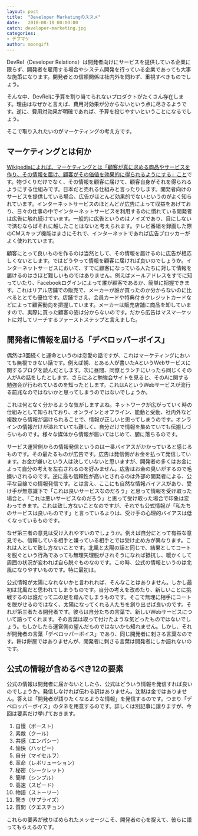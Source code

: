 ```yaml
---
layout: post
title:  "Developer Marketingのススメ"
date:   2018-08-18 00:00:00
catch: developer-marketing.jpg
categories:
- デブマケ
author: moongift
---
```


DevRel（Developer Relations）は開発者向けにサービスを提供している企業に限らず、開発者を雇用する場合やシステム開発を行っている企業であっても大事な施策になります。開発者との信頼関係は社内外を問わず、重視すべきものでしょう。

そんな中、DevRelに予算を割り当てられないプロダクトがたくさん存在します。理由はなぜかと言えば、費用対効果が分からないという点に尽きるようです。逆に、費用対効果が明確であれば、予算を投じやすいということになるでしょう。

そこで取り入れたいのがマーケティングの考え方です。

## マーケティングとは何か

[Wikipediaによれば、マーケティングとは「顧客が真に求める商品やサービスを作り、その情報を届け、顧客がその価値を効果的に得られるようにする」こと](https://ja.wikipedia.org/wiki/マーケティング)です。物づくりだけでなく、その情報を顧客に届けて、顧客自身がそれを得られるようにする仕組みです。日本だと売れる仕組みと言ったりします。開発者向けのサービスを提供している場合、広告がほとんど効果的でないというのがよく知られています。インターネットサービスのほとんどが広告によって収益をあげており、日々の仕事の中でインターネットサービスを利用するのに慣れている開発者は広告に触れ続けています。一般的に広告というのはノイズであり、目にしないで済むならばそれに越したことはないと考えられます。テレビ番組を録画した際のCMスキップ機能はまさにそれで、インターネットであれば広告ブロッカーがよく使われています。

顧客にとって良いものを作るのは当然として、その情報を届けるのに広告が相応しくないとします。ではどうやって情報を顧客に届ければ良いのでしょうか。インターネットサービスにおいて、すでに顧客になっている人たちに対して情報を届けるのはさほど難しいものではありません。例えばメールアドレスをすでに知っていたり、Facebookログインによって誰が顧客であるか、簡単に把握できます。これはリアル店舗での販売で、メーカーが誰が買ったのか分からないのに比べるととても優位です。店舗でさえ、会員カードや特典付きクレジットカードなどによって顧客動向を把握しています。メーカーは販売店舗に商品を卸していますので、実際に買った顧客の姿は分からないのです。だから広告はマスマーケットに対してリーチするファーストステップと言えました。

## 開発者に情報を届ける「デベロッパーボイス」

偶然は3回続くと運命というのは恋愛の話ですが、これはマーケティングにおいても無視できない話です。例えば朝、とある人が書いたAというWebサービスに関するブログを読んだとします。次に昼間、同僚とランチにいったら同じくその人がAの話をしたとします。さらにふと勉強会サイトを見ると、そのAに関する勉強会が行われているのを知ったとします。これはAというWebサービスが流行る前兆なのではないかと思ってしまうのではないでしょうか。

これは何となく分かるような気がしますよね。ネットワークが広がっていく時の仕組みとして知られており、オンラインとオフライン、能動と受動、社内外など複数から情報が届けられることで、情報が正しいと思ってしまうのです。オンラインの情報だけが溢れていても難しく、自分だけで情報を集めていても伝搬しづらいものです。様々な媒体から情報が届いてはじめて、腑に落ちるのです。

サービス運営側からの情報発信というのは一番バイアスがかかっていると感じるものです。その最たるものが広告です。広告は発信側がお金を払って発信しています。お金が嫌いという人は決していないと思いますが、開発者の多くはお金によって自分の考えを左右されるのを好みません。広告はお金の臭いがするので毛嫌いされるのです。逆に最も信頼性が高いとされるのは外部の開発者による、公平な目線での情報発信です。とは言え、ここにも自然な情報バイアスがあり、受け手が無意識下で「これは良いサービスなのだろう」と思って情報を受け取った場合と、「これは悪いサービスなのだろう」と思って受け取った場合で印象は変わってきます。これは致し方ないことなのですが、それでも公式情報が「私たちのサービスは良いものです」と言っているよりは、受け手の心理的バイアスは低くなっているものです。

なぜ第三者の意見は受け入れやすいのでしょうか。例えば自分にとって有益な意見でも、信頼している相手と嫌っている相手とでは受け止め方が異なります。これは人として致し方ないことです。北風と太陽の話と同じで、結果としてコートを脱ぐという行為であっても無理矢理脱がされそうになれば抵抗し、暖かくして周囲の状況が変われば自ら脱ぐものなのです。この時、公式の情報というのは北風になりやすいものです。特に最初は。

公式情報が太陽になれないかと言われれば、そんなことはありません。しかし最初は北風だと思われてしまうものです。自分の考えを改めたり、新しいことに挑戦するのは誰だって二の足を踏んでしまうものです。そこで無理に相手にコートを脱がせるのではなく、太陽になってくれる人たちを創り出せば良いのです。それが第三者たる開発者です。彼らは自分たちの言葉で、新しいWebサービスについて語ってくれます。その言葉は取って付けたような気どったものではないでしょう。もしかしたら運営側の望んだものではないかも知れません。しかし、それが開発者の言葉「デベロッパーボイス」であり、同じ開発者に刺さる言葉なのです。餅は餅屋ではありませんが、開発者に刺さる言葉は開発者にしか語れないのです。

## 公式の情報が含めるべき12の要素

公式の情報は開発者に届かないとしたら、公式はどういう情報を発信すれば良いのでしょうか。発信しなければ伝わる訳はありません。沈黙は金ではありません。答えは「開発者が語りたくなるような情報」を発信するのです。つまり「デベロッパーボイス」のタネを用意するのです。詳しくは別記事に譲りますが、今回は要素だけ挙げておきます。

1. 自慢（ボースト）
2. 素敵（クール）
3. 共感（エンパシー）
4. 愉快（ハッピー）
5. 自分（マイセルフ）
6. 革命（レボリューション）
7. 秘密（シークレット）
8. 簡単（シンプル）
9. 高速（スピード）
10. 物語（ストーリー）
11. 驚き（サプライズ）
12. 質問（クエスチョン）

これらの要素が散りばめられたメッセージこそ、開発者の心を捉えて、彼らに語ってもらえるのです。
